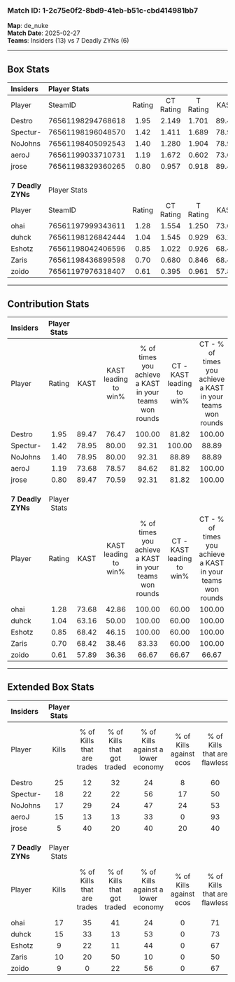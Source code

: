 ### Match ID: 1-2c75e0f2-8bd9-41eb-b51c-cbd414981bb7  
**Map**: de_nuke  
**Match Date**: 2025-02-27  
**Teams**: Insiders (13) vs 7 Deadly ZYNs (6)  

---  

## Box Stats  

| **Insiders**      | Player Stats      |        |           |          |       |       |       |         |        |      |     |
| :- | :- | :-: | :-: | :-: | :-: | :-: | :-: | :-: | :-: | :-: | :-: |
| Player            | SteamID           | Rating | CT Rating | T Rating | KAST  |  ADR  | Kills | Assists | Deaths | K/D  | HS% |
| Destro            | 76561198294768618 |  1.95  |   2.149   |  1.701   | 89.47 | 122.0 |  25   |    4    |   11   | 2.27 | 32  |
| Spectur-          | 76561198196048570 |  1.42  |   1.411   |  1.689   | 78.95 | 96.7  |  18   |    3    |   13   | 1.38 | 55  |
| NoJohns           | 76561198405092543 |  1.40  |   1.280   |  1.904   | 78.95 | 98.3  |  17   |    7    |   13   | 1.31 | 41  |
| aeroJ             | 76561199033710731 |  1.19  |   1.672   |  0.602   | 73.68 | 65.7  |  15   |    2    |   11   | 1.36 | 33  |
| jrose             | 76561198329360265 |  0.80  |   0.957   |  0.918   | 89.47 | 49.9  |   5   |    7    |   12   | 0.42 | 40  |
|                   |                   |        |           |          |       |       |       |         |        |      |     |
|                   |                   |        |           |          |       |       |       |         |        |      |     |
|                   |                   |        |           |          |       |       |       |         |        |      |     |
| **7 Deadly ZYNs** | Player Stats      |        |           |          |       |       |       |         |        |      |     |
| Player            | SteamID           | Rating | CT Rating | T Rating | KAST  |  ADR  | Kills | Assists | Deaths | K/D  | HS% |
| ohai              | 76561197999343611 |  1.28  |   1.554   |  1.250   | 73.68 | 109.0 |  17   |    6    |   17   | 1.00 | 41  |
| duhck             | 76561198126842444 |  1.04  |   1.545   |  0.929   | 63.16 | 74.5  |  15   |    4    |   15   | 1.00 | 60  |
| Eshotz            | 76561198042406596 |  0.85  |   1.022   |  0.926   | 68.42 | 75.0  |   9   |    6    |   14   | 0.64 | 66  |
| Zaris             | 76561198436899598 |  0.70  |   0.680   |  0.846   | 68.42 | 48.8  |  10   |    1    |   17   | 0.59 | 80  |
| zoido             | 76561197976318407 |  0.61  |   0.395   |  0.961   | 57.89 | 52.8  |   9   |    4    |   17   | 0.53 | 66  |
---  

## Contribution Stats  

| **Insiders**      | Player Stats |       |                      |                                                        |                           |                                                             |                          |                                                            |
| :- | :-: | :-: | :-: | :-: | :-: | :-: | :-: | :-: |
| Player            |    Rating    | KAST  | KAST leading to win% | % of times you achieve a KAST in your teams won rounds | CT - KAST leading to win% | CT - % of times you achieve a KAST in your teams won rounds | T - KAST leading to win% | T - % of times you achieve a KAST in your teams won rounds |
| Destro            |     1.95     | 89.47 |        76.47         |                         100.00                         |           81.82           |                           100.00                            |          66.67           |                           100.00                           |
| Spectur-          |     1.42     | 78.95 |        80.00         |                         92.31                          |          100.00           |                            88.89                            |          57.14           |                           100.00                           |
| NoJohns           |     1.40     | 78.95 |        80.00         |                         92.31                          |           88.89           |                            88.89                            |          66.67           |                           100.00                           |
| aeroJ             |     1.19     | 73.68 |        78.57         |                         84.62                          |           81.82           |                           100.00                            |          66.67           |                           50.00                            |
| jrose             |     0.80     | 89.47 |        70.59         |                         92.31                          |           81.82           |                           100.00                            |          50.00           |                           75.00                            |
|                   |              |       |                      |                                                        |                           |                                                             |                          |                                                            |
|                   |              |       |                      |                                                        |                           |                                                             |                          |                                                            |
|                   |              |       |                      |                                                        |                           |                                                             |                          |                                                            |
| **7 Deadly ZYNs** | Player Stats |       |                      |                                                        |                           |                                                             |                          |                                                            |
| Player            |    Rating    | KAST  | KAST leading to win% | % of times you achieve a KAST in your teams won rounds | CT - KAST leading to win% | CT - % of times you achieve a KAST in your teams won rounds | T - KAST leading to win% | T - % of times you achieve a KAST in your teams won rounds |
| ohai              |     1.28     | 73.68 |        42.86         |                         100.00                         |           60.00           |                           100.00                            |          33.33           |                           100.00                           |
| duhck             |     1.04     | 63.16 |        50.00         |                         100.00                         |           60.00           |                           100.00                            |          42.86           |                           100.00                           |
| Eshotz            |     0.85     | 68.42 |        46.15         |                         100.00                         |           60.00           |                           100.00                            |          37.50           |                           100.00                           |
| Zaris             |     0.70     | 68.42 |        38.46         |                         83.33                          |           60.00           |                           100.00                            |          25.00           |                           66.67                            |
| zoido             |     0.61     | 57.89 |        36.36         |                         66.67                          |           66.67           |                            66.67                            |          25.00           |                           66.67                            |
---  

## Extended Box Stats  

| **Insiders**      | Player Stats |                            |                            |                                    |                         |                              |                                 |        |                             |                                     |                          |                               |                            |
| :- | :-: | :-: | :-: | :-: | :-: | :-: | :-: | :-: | :-: | :-: | :-: | :-: | :-: |
| Player            |    Kills     | % of Kills that are trades | % of Kills that got traded | % of Kills against a lower economy | % of Kills against ecos | % of Kills that are flawless | % of Kills that are close duels | Deaths | % of Deaths that get traded | % of Deaths against a lower economy | % of Deaths against ecos | % of Deaths that are flawless | % of Deaths that are close |
| Destro            |      25      |             12             |             32             |                 24                 |            8            |              60              |                8                |   11   |              9              |                 18                  |            0             |              82               |             0              |
| Spectur-          |      18      |             22             |             22             |                 56                 |           17            |              50              |                6                |   13   |             23              |                 31                  |            8             |              46               |             8              |
| NoJohns           |      17      |             29             |             24             |                 47                 |           24            |              53              |                6                |   13   |             38              |                 31                  |            8             |              54               |             23             |
| aeroJ             |      15      |             13             |             13             |                 33                 |            0            |              93              |                0                |   11   |             27              |                 27                  |            9             |              91               |             0              |
| jrose             |      5       |             40             |             20             |                 40                 |           20            |              40              |                0                |   12   |             42              |                 25                  |            8             |              75               |             0              |
|                   |              |                            |                            |                                    |                         |                              |                                 |        |                             |                                     |                          |                               |                            |
|                   |              |                            |                            |                                    |                         |                              |                                 |        |                             |                                     |                          |                               |                            |
|                   |              |                            |                            |                                    |                         |                              |                                 |        |                             |                                     |                          |                               |                            |
| **7 Deadly ZYNs** | Player Stats |                            |                            |                                    |                         |                              |                                 |        |                             |                                     |                          |                               |                            |
| Player            |    Kills     | % of Kills that are trades | % of Kills that got traded | % of Kills against a lower economy | % of Kills against ecos | % of Kills that are flawless | % of Kills that are close duels | Deaths | % of Deaths that get traded | % of Deaths against a lower economy | % of Deaths against ecos | % of Deaths that are flawless | % of Deaths that are close |
| ohai              |      17      |             35             |             41             |                 24                 |            0            |              71              |               12                |   17   |             18              |                 35                  |            0             |              53               |             0              |
| duhck             |      15      |             33             |             13             |                 53                 |            0            |              73              |                7                |   15   |             27              |                 27                  |            0             |              80               |             7              |
| Eshotz            |      9       |             22             |             11             |                 44                 |            0            |              67              |                0                |   14   |             29              |                 29                  |            0             |              57               |             14             |
| Zaris             |      10      |             20             |             50             |                 10                 |            0            |              50              |               10                |   17   |             18              |                 35                  |            0             |              71               |             6              |
| zoido             |      9       |             0              |             22             |                 56                 |            0            |              67              |                0                |   17   |             29              |                 29                  |            0             |              47               |             0              |
